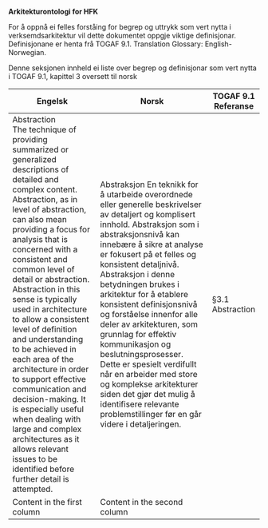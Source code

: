 

**Arkitekturontologi for HFK**

For å oppnå ei felles forståing for begrep og uttrykk som vert nytta i verksemdsarkitektur vil dette dokumentet oppgje viktige definisjonar. Definisjonane er henta frå TOGAF 9.1. Translation Glossary: English-Norwegian.

Denne seksjonen innheld ei liste over begrep og definisjonar som vert nytta i TOGAF 9.1, kapittel 3 oversett til norsk

Engelsk | Norsk | TOGAF 9.1 Referanse 
------- | ----- | ------------------- 
Abstraction <br> The technique of providing summarized or generalized descriptions of detailed and complex content. Abstraction, as in level of abstraction, can also mean providing a focus for analysis that is concerned with a consistent and common level of detail or abstraction. Abstraction in this sense is typically used in architecture to allow a consistent level of definition and understanding to be achieved in each area of the architecture in order to support effective communication and decision-making. It is especially useful when dealing with large and complex architectures as it allows relevant issues to be identified before further detail is attempted. | Abstraksjon En teknikk for å utarbeide overordnede eller generelle beskrivelser av detaljert og komplisert innhold. Abstraksjon som i abstraksjonsnivå kan innebære å sikre at analyse er fokusert på et felles og konsistent detaljnivå. Abstraksjon i denne betydningen brukes i arkitektur for å etablere konsistent definisjonsnivå og forståelse innenfor alle deler av arkitekturen, som grunnlag for effektiv kommunikasjon og beslutningsprosesser. Dette er spesielt verdifullt når en arbeider med store og komplekse arkitekturer siden det gjør det mulig å identifisere relevante problemstillinger før en går videre i detaljeringen.| §3.1 Abstraction
Content in the first column | Content in the second column





